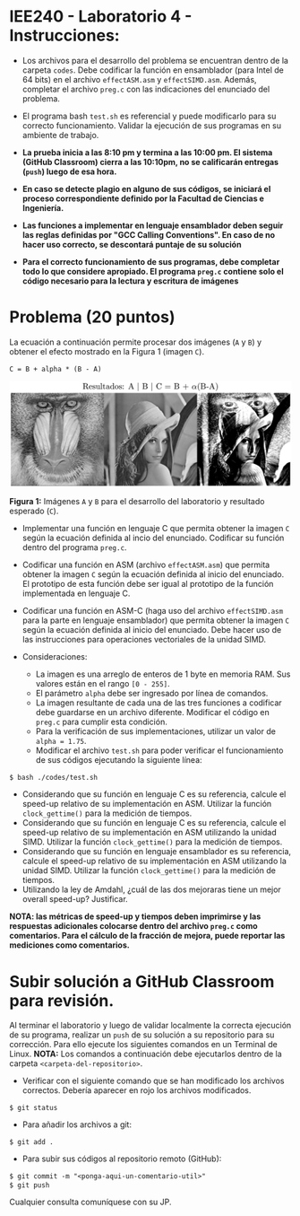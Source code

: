 # IEE240 - Laboratorio 4 - Instrucciones:
- Los archivos para el desarrollo del problema se encuentran dentro de la carpeta `codes`. Debe codificar la función en ensamblador (para Intel de 64 bits) en el archivo `effectASM.asm` y `effectSIMD.asm`. Además, completar el archivo `preg.c` con las indicaciones del enunciado del problema.

- El programa bash `test.sh` es referencial y puede modificarlo para su correcto funcionamiento. Validar la ejecución de sus programas en su ambiente de trabajo.

- **La prueba inicia a las 8:10 pm y termina a las 10:00 pm. El sistema (GitHub Classroom) cierra a las 10:10pm, no se calificarán entregas (`push`) luego de esa hora.**

- **En caso se detecte plagio en alguno de sus códigos, se iniciará el proceso correspondiente definido por la Facultad de Ciencias e Ingeniería.**

- **Las funciones a implementar en lenguaje ensamblador deben seguir las reglas definidas por "GCC Calling Conventions". En caso de no hacer uso correcto, se descontará puntaje de su solución**

- **Para el correcto funcionamiento de sus programas, debe completar todo lo que considere apropiado. El programa `preg.c` contiene solo el código necesario para la lectura y escritura de imágenes**

# Problema (20 puntos)
La ecuación a continuación permite procesar dos imágenes (`A` y `B`) y obtener el efecto mostrado en la Figura 1 (imagen `C`). 
```
C = B + alpha * (B - A)
```
<img src="./imagesRepo/resultados.png" alt="drawing" width="900"/>

**Figura 1:** Imágenes `A` y `B` para el desarrollo del laboratorio y resultado esperado (`C`).

- Implementar una función en lenguaje C que permita obtener la imagen `C` según la ecuación definida al incio del enunciado. Codificar su función dentro del programa `preg.c`.
- Codificar una función en ASM (archivo `effectASM.asm`) que permita obtener la imagen `C` según la ecuación definida al inicio del enunciado. El prototipo de esta función debe ser igual al prototipo de la función implementada en lenguaje C.
- Codificar una función en ASM-C (haga uso del archivo `effectSIMD.asm` para la parte en lenguaje ensamblador) que permita obtener la imagen `C` según la ecuación definida al inicio del enunciado. Debe hacer uso de las instrucciones para operaciones vectoriales de la unidad SIMD. 

- Consideraciones:
    - La imagen es una arreglo de enteros de 1 byte en memoria RAM. Sus valores están en el rango `[0 - 255]`.
    - El parámetro `alpha` debe ser ingresado por línea de comandos. 
    - La imagen resultante de cada una de las tres funciones a codificar debe guardarse en un archivo diferente. Modificar el código en `preg.c` para cumplir esta condición.
    - Para la verificación de sus implementaciones, utilizar un valor de `alpha = 1.75`.
    - Modificar el archivo `test.sh` para poder verificar el funcionamiento de sus códigos ejecutando la siguiente línea:
```
$ bash ./codes/test.sh
```
- Considerando que su función en lenguaje C es su referencia, calcule el speed-up relativo de su implementación en ASM. Utilizar la función `clock_gettime()` para la medición de tiempos.
- Considerando que su función en lenguaje C es su referencia, calcule el speed-up relativo de su implementación en ASM utilizando la unidad SIMD. Utilizar la función `clock_gettime()` para la medición de tiempos.
- Considerando que su función en lenguaje ensamblador es su referencia, calcule el speed-up relativo de su implementación en ASM utilizando la unidad SIMD. Utilizar la función `clock_gettime()` para la medición de tiempos.
- Utilizando la ley de Amdahl, ¿cuál de las dos mejoraras tiene un mejor overall speed-up? Justificar.

**NOTA: las métricas de speed-up y tiempos deben imprimirse y las respuestas adicionales colocarse dentro del archivo `preg.c` como comentarios. Para el cálculo de la fracción de mejora, puede reportar las mediciones como comentarios.**

# Subir solución a GitHub Classroom para revisión.
Al terminar el laboratorio y luego de validar localmente la correcta ejecución de su programa, realizar un `push` de su solución a su repositorio para su corrección. Para ello ejecute los siguientes comandos en un Terminal de Linux. **NOTA:** Los comandos a continuación debe ejecutarlos dentro de la carpeta `<carpeta-del-repositorio>`.

- Verificar con el siguiente comando que se han modificado los archivos correctos. Debería aparecer en rojo los archivos modificados.
```
$ git status
```
- Para añadir los archivos a git:
```
$ git add .
```
- Para subir sus códigos al repositorio remoto (GitHub):
```
$ git commit -m "<ponga-aqui-un-comentario-util>"
$ git push 
```
Cualquier consulta comuníquese con su JP.
